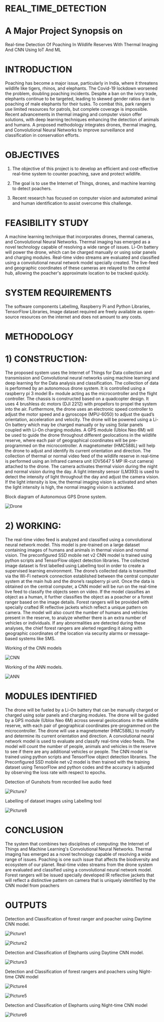 # REAL_TIME_DETECTION
# A Major Project Synopsis on
Real-time Detection Of Poaching In Wildlife Reserves With Thermal Imaging And CNN Using IoT And ML

# INTRODUCTION 
Poaching has become a major issue, particularly in India, where it threatens wildlife like tigers, rhinos, and elephants. The Covid-19 lockdown worsened the problem, doubling poaching incidents. Despite a ban on the ivory trade, elephants continue to be targeted, leading to skewed gender ratios due to poaching of male elephants for their tusks. To combat this, park rangers use limited resources for patrols, but complete coverage is impossible. Recent advancements in thermal imaging and computer vision offer solutions, with deep learning techniques enhancing the detection of animals and humans. A proposed methodology integrates drones, thermal imaging, and Convolutional Neural Networks to improve surveillance and classification in conservation efforts.

# OBJECTIVES
1) The objective of this project is to develop an efficient and cost-effective real-time system to counter poaching, save and protect wildlife.

2) The goal is to use the Internet of Things, drones, and machine learning to detect poachers.

3) Recent research has focused on computer vision and automated animal and human identification to assist overcome this challenge.

# FEASIBILITY STUDY
A machine learning technique that incorporates drones, thermal cameras, and Convolutional Neural Networks. 
Thermal imaging has emerged as a novel technology capable of resolving a wide range of issues. 
Li-On battery will power the drone, which can be charged manually or using solar panels and charging modules.
Real-time video streams are evaluated and classified using a convolutional neural network model specially created.
The live-feed and geographic coordinates of these cameras are relayed to the central hub, allowing the poacher's approximate location to be tracked quickly.

# SYSTEM REQUIREMENTS
The software components LabelImg, Raspberry Pi and Python Libraries, TensorFlow Libraries, Image dataset required are freely available as open-source resources on the internet and does not amount to any costs.

# METHODOLOGY
# 1) CONSTRUCTION:
The proposed system uses the Internet of Things for Data collection and transmission and Convolutional neural networks using machine learning and deep learning for the Data analysis and classification.
The collection of data is performed by an autonomous drone system. It is controlled using a raspberry pi 3 model B+ module acting as the microcontroller and the flight controller. 
The chassis is constructed based on a quadcopter design. It uses 4 brushless dc motors (DJI 2212) with propellors to propel the system into the air. Furthermore, the drone uses an electronic speed controller to adjust the motor speed and a gyroscope (MPU-6050) to adjust the quad’s orientation, acceleration and velocity. 
The drone will be powered using a Li-On battery which may be charged manually or by using Solar panels coupled with Li-On charging modules.
A GPS module (Ublox Neo 6M) will be used to guide the drone throughout different geolocations in the wildlife reserve, where each pair of geographical coordinates will be pre-programmed on the microcontroller. 
A magnetometer (HMC588L) will help the drone to adjust and identify its current orientation and direction. 
The collection of thermal or normal video feed of the wildlife reserve in real-time is performed using an Infrared camera unit (OV5647 5 MP IR-cut camera) attached to the drone. The camera activates thermal vision during the night and normal vision during the day. 
A light intensity sensor (LM393) is used to detect the intensity of light throughout the day and adjust the camera vision. If the light intensity is low, the thermal imaging vision is activated and when the light intensity is high, the normal imaging vision is activated.

Block diagram of Autonomous GPS Drone system.

![Drone](Drone.png)

# 2) WORKING:
The real-time video feed is analyzed and classified using a convolutional neural network model. This model is pre-trained on a large dataset containing images of humans and animals in thermal vision and normal vision.
The preconfigured SSD mobile net v2 CNN model is trained using python scripts and TensorFlow object detection libraries. The collected image dataset is first labelled using LabelImg tool in order to create a supervised learning environment.
The drone’s collected data is transmitted via the Wi-Fi network connection established between the central computer system at the main hub and the drone’s raspberry pi unit. 
Once the data is obtained on the central computer, a CNN model will be run on the real-time live feed to classify the objects seen on video. If the model classifies an object as a human, it further classifies the object as a poacher or a forest ranger based on the image details. 
Forest rangers will be provided with specially crafted IR reflective jackets which reflect a unique pattern on camera. The model will also count the number of humans and vehicles present in the reserve, to analyze whether there is an extra number of vehicles or individuals.
If any abnormalities are detected during these analyses, the chief forest rangers are alerted regarding it along with geographic coordinates of the location via security alarms or message-based systems like SMS.

Working of the CNN models

![CNN](CNN.png)

Working of the ANN models.

![ANN](ANN.png)

# MODULES IDENTIFIED
The drone will be fueled by a Li-On battery that can be manually charged or charged using solar panels and charging modules.
The drone will be guided by a GPS module (Ublox Neo 6M) across several geolocations in the wildlife reserve, with each pair of geographical coordinates pre-programmed on the microcontroller.
The drone will use a magnetometer (HMC588L) to modify and determine its current orientation and direction.
A convolutional neural network model is used to evaluate and classify real-time video feeds. The model will count the number of people, animals and vehicles in the reserve to see if there are any additional vehicles or people.
The CNN model is trained using python scripts and TensorFlow object detection libraries.
The Preconfigured SSD mobile net v2 model is then trained with the training dataset using TensorFlow and python codes and the accuracy is adjusted by observing the loss rate with respect to epochs.

Detection of Gunshots from recorded live audio feed

![Picture7](Picture7.png)

Labelling of dataset images using LabelImg tool

![Picture8](Picture8.png)

# CONCLUSION
The system that combines two disciplines of computing: the Internet of Things and Machine Learning's Convolutional Neural Networks.
Thermal imaging has emerged as a novel technology capable of resolving a wide range of issues. Poaching is one such issue that affects the biodiversity and ecosystem of our planet.
Real-time video streams from the drone system are evaluated and classified using a convolutional neural network model. Forest rangers will be issued specially developed IR reflective jackets that will reflect a distinctive pattern on camera that is uniquely identified by the CNN model from poachers

# OUTPUTS

Detection and Classification of forest ranger and poacher using Daytime CNN model.

![Picture1](Picture1.png)

![Picture2](Picture2.png)

Detection and Classification of Elephants using Daytime CNN model.

![Picture3](Picture3.png)

Detection and Classification of forest rangers and poachers using Night-time CNN model

![Picture4](Picture4.png)

![Picture5](Picture5.png)

Detection and Classification of Elephants using Night-time CNN model

![Picture6](Picture6.png)
